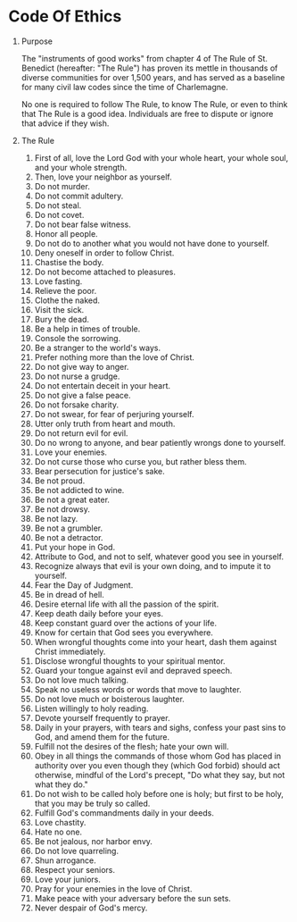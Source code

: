 # Code Of Ethics

1. Purpose

    The "instruments of good works" from chapter 4 of The Rule of St. Benedict (hereafter: "The Rule") has proven its mettle in thousands of diverse communities for over 1,500 years, and has served as a baseline for many civil law codes since the time of Charlemagne.

    No one is required to follow The Rule, to know The Rule, or even to think that The Rule is a good idea. Individuals are free to dispute or ignore that advice if they wish.

2. The Rule

    1. First of all, love the Lord God with your whole heart, your whole soul, and your whole strength.
    2. Then, love your neighbor as yourself.
    3. Do not murder.
    4. Do not commit adultery.
    5. Do not steal.
    6. Do not covet.
    7. Do not bear false witness.
    8. Honor all people.
    9. Do not do to another what you would not have done to yourself.
    10. Deny oneself in order to follow Christ.
    11. Chastise the body.
    12. Do not become attached to pleasures.
    13. Love fasting.
    14. Relieve the poor.
    15. Clothe the naked.
    16. Visit the sick.
    17. Bury the dead.
    18. Be a help in times of trouble.
    19. Console the sorrowing.
    20. Be a stranger to the world's ways.
    21. Prefer nothing more than the love of Christ.
    22. Do not give way to anger.
    23. Do not nurse a grudge.
    24. Do not entertain deceit in your heart.
    25. Do not give a false peace.
    26. Do not forsake charity.
    27. Do not swear, for fear of perjuring yourself.
    28. Utter only truth from heart and mouth.
    29. Do not return evil for evil.
    30. Do no wrong to anyone, and bear patiently wrongs done to yourself.
    31. Love your enemies.
    32. Do not curse those who curse you, but rather bless them.
    33. Bear persecution for justice's sake.
    34. Be not proud.
    35. Be not addicted to wine.
    36. Be not a great eater.
    37. Be not drowsy.
    38. Be not lazy.
    39. Be not a grumbler.
    40. Be not a detractor.
    41. Put your hope in God.
    42. Attribute to God, and not to self, whatever good you see in yourself.
    43. Recognize always that evil is your own doing, and to impute it to yourself.
    44. Fear the Day of Judgment.
    45. Be in dread of hell.
    46. Desire eternal life with all the passion of the spirit.
    47. Keep death daily before your eyes.
    48. Keep constant guard over the actions of your life.
    49. Know for certain that God sees you everywhere.
    50. When wrongful thoughts come into your heart, dash them against Christ immediately.
    51. Disclose wrongful thoughts to your spiritual mentor.
    52. Guard your tongue against evil and depraved speech.
    53. Do not love much talking.
    54. Speak no useless words or words that move to laughter.
    55. Do not love much or boisterous laughter.
    56. Listen willingly to holy reading.
    57. Devote yourself frequently to prayer.
    58. Daily in your prayers, with tears and sighs, confess your past sins to God, and amend them for the future.
    59. Fulfill not the desires of the flesh; hate your own will.
    60. Obey in all things the commands of those whom God has placed in authority over you even though they (which God forbid) should act otherwise, mindful of the Lord's precept, "Do what they say, but not what they do."
    61. Do not wish to be called holy before one is holy; but first to be holy, that you may be truly so called.
    62. Fulfill God's commandments daily in your deeds.
    63. Love chastity.
    64. Hate no one.
    65. Be not jealous, nor harbor envy.
    66. Do not love quarreling.
    67. Shun arrogance.
    68. Respect your seniors.
    69. Love your juniors.
    70. Pray for your enemies in the love of Christ.
    71. Make peace with your adversary before the sun sets.
    72. Never despair of God's mercy.
